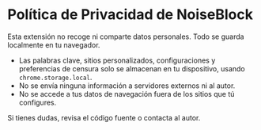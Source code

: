 # Política de Privacidad de NoiseBlock

Esta extensión no recoge ni comparte datos personales. Todo se guarda localmente en tu navegador.

- Las palabras clave, sitios personalizados, configuraciones y preferencias de censura solo se almacenan en tu dispositivo, usando `chrome.storage.local`.
- No se envía ninguna información a servidores externos ni al autor.
- No se accede a tus datos de navegación fuera de los sitios que tú configures.

Si tienes dudas, revisa el código fuente o contacta al autor. 